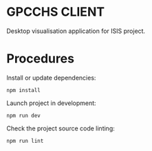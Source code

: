 # GPCCHS CLIENT

Desktop visualisation application for ISIS project.

# Procedures

Install or update dependencies:

```
npm install
``` 

Launch project in development:

```
npm run dev
``` 

Check the project source code linting:

```
npm run lint
``` 
